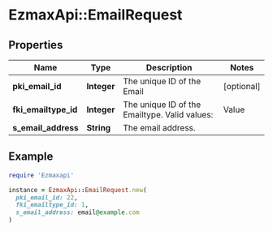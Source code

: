 # EzmaxApi::EmailRequest

## Properties

| Name | Type | Description | Notes |
| ---- | ---- | ----------- | ----- |
| **pki_email_id** | **Integer** | The unique ID of the Email | [optional] |
| **fki_emailtype_id** | **Integer** | The unique ID of the Emailtype.  Valid values:  |Value|Description| |-|-| |1|Office| |2|Home| |  |
| **s_email_address** | **String** | The email address. |  |

## Example

```ruby
require 'Ezmaxapi'

instance = EzmaxApi::EmailRequest.new(
  pki_email_id: 22,
  fki_emailtype_id: 1,
  s_email_address: email@example.com
)
```


